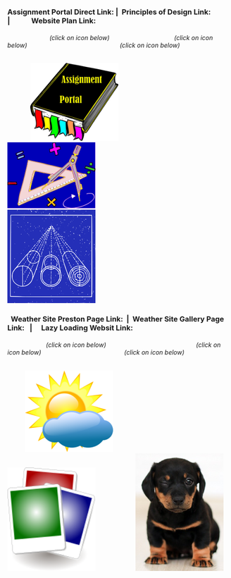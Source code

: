 ### Assignment Portal Direct Link: | &nbsp;Principles of Design Link: &nbsp; &emsp; &nbsp; |&emsp;  &emsp; &nbsp; Website Plan Link:

###### &emsp; &emsp; &nbsp; &emsp; &emsp; &nbsp; &nbsp; (click on icon below) &nbsp; &nbsp; &nbsp; &emsp; &nbsp; &emsp; &emsp; &nbsp; &nbsp; &nbsp; &nbsp; &emsp; &nbsp; (click on icon below) &nbsp; &emsp; &nbsp; &emsp; &emsp; &nbsp; &nbsp; &nbsp; &nbsp; &emsp; &emsp; &emsp; &emsp; &emsp; &nbsp; &nbsp; (click on icon below)                                                              

&emsp; &emsp; &nbsp; &nbsp; [<img src="sources/assignment_portal_icon_link.png" width="200">](https://jmmonjeremy.github.io/)
&nbsp; &emsp; &nbsp; &emsp; &nbsp; [<img src="sources/design_principles_icon_link.png" width="200">](https://jmmonjeremy.github.io/design-principles.html) 
&nbsp; &emsp; &nbsp; &emsp; &emsp; &emsp; &emsp; [<img src="sources/site_plan_icon_link.png" width="200">](https://jmmonjeremy.github.io/lesson2/index.html)

### &nbsp; Weather Site Preston Page Link: &nbsp;| &nbsp;Weather Site Gallery Page Link: &nbsp; |&emsp; Lazy Loading Websit Link:

###### &emsp; &nbsp; &emsp; &nbsp; &emsp; &emsp; (click on icon below) &emsp; &emsp; &nbsp; &nbsp; &nbsp; &emsp; &nbsp; &emsp; &emsp; &nbsp; &nbsp; &nbsp; &nbsp; &emsp; &nbsp; &emsp; &nbsp;(click on icon below) &nbsp; &emsp; &nbsp; &emsp; &emsp; &nbsp; &nbsp; &nbsp; &nbsp; &emsp; &emsp; &emsp; &emsp; &nbsp; &nbsp;(click on icon below)    

&emsp; &emsp; &nbsp;[<img src="sources/the_weather_chatter_communinty_icon_link.png" width="200">](https://jmmonjeremy.github.io/weather/preston.html)
&emsp; &emsp; &emsp; &nbsp; &emsp; &nbsp; &emsp; &nbsp;[<img src="sources/weather_gallery_icon_link.png" width="200">](https://jmmonjeremy.github.io/weather/gallery-7.html) 
&nbsp; &emsp; &nbsp; &emsp; &emsp; &emsp; [<img src="sources/lazyloading_icon_link.jpg" width="200">](https://jmmonjeremy.github.io/lesson-4/lazyload.html) 
